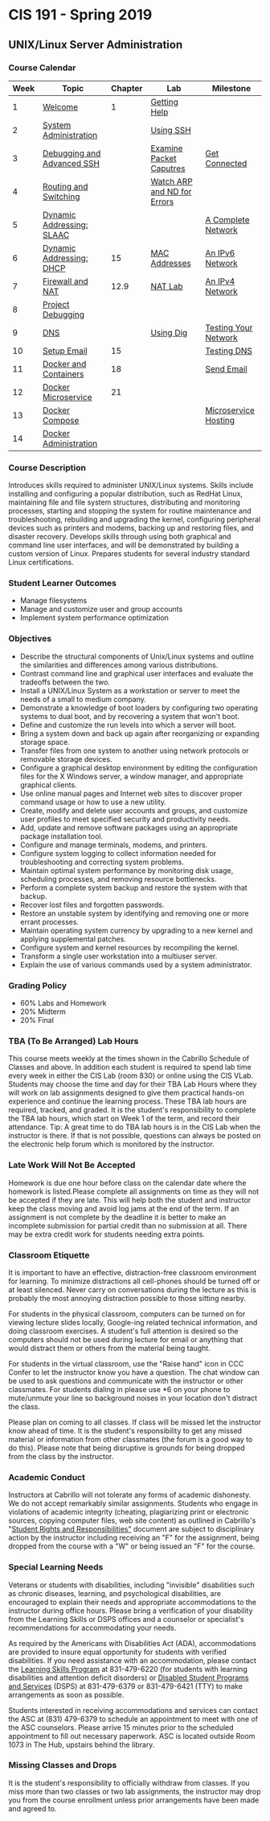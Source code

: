 # CIS 191 - Spring 2019

## UNIX/Linux Server Administration

### Course Calendar 

| Week | Topic | Chapter | Lab | Milestone |
| - | - | - | - | - |
| 1 | [Welcome](cis-191/welcome.html) | 1 |[Getting Help](cis-191/getting_help.html) | |
| 2 | [System Administration](cis-191/system_administration.html) | | [Using SSH](cis-192/using_ssh.html) |
| 3 | [Debugging and Advanced SSH](cis-192/debugging_and_advanced_ssh.html) | | [Examine Packet Caputres](cis-192/lab_examine_a_packet_caputre.html) | [Get Connected](cis-192/get_connected.html) | 
| 4 | [Routing and Switching](cis-192/routing_and_switching.html) | | [Watch ARP and ND for Errors](cis-192/watch_arp_and_nd_for_errors.html) | |
| 5 | [Dynamic Addressing: SLAAC](cis-192/slaac.html) | | | [A Complete Network](cis-192/a_complete_network.html) | 
| 6 | [Dynamic Addressing: DHCP](cis-192/dhcp_howto.html) | 15 | [MAC Addresses](cis-192/mac_addresses.html) | [An IPv6 Network](cis-192/capturing_dhcpv6_and_ra.html) | 
| 7 | [Firewall and NAT](cis-192/ipchains_howto.html) | 12.9 | [NAT Lab](cis-192/nat_lab.html) | [An IPv4 Network](cis-192/an_ipv4_network.html)
| 8 | [Project Debugging](cis-192/project_debugging.html) | | | | 
| 9 | [DNS](cis-192/dns.html) | | [Using Dig](cis-192/using_dig.html) | [Testing Your Network](cis-192/testing_your_network.html) | 
| 10 | [Setup Email](cis-192/email_how_to.html) | 15 | | [Testing DNS](cis-192/testing_dns.html) |  
| 11 | [Docker and Containers](https://docs.google.com/presentation/d/1grCEPQTSw8TjmHmF2A3kr7QO2o9KFxFLezIF_-mIY_8/edit?usp=sharing) | 18 | | [Send Email](cis-192/send_email.html) | 
| 12 | [Docker Microservice](cis-192/dockerfile_and_container_management.html) | 21 | 
| 13 | [Docker Compose](cis-192/docker_compose.html) | | | [Microservice Hosting](cis-192/web_hosting.html) | 
| 14 | [Docker Administration](https://docs.google.com/a/lifealgorithmic.com/presentation/d/1gJAGE8OjehWZYJ5RhgJGA7nshrOWaJxIwuZiB6-qlus/edit?usp=sharing) | | | 


### Course Description
Introduces skills required to administer UNIX/Linux systems. Skills include installing and configuring a popular distribution, such as RedHat Linux, maintaining file and file system structures, distributing and monitoring processes, starting and stopping the system for routine maintenance and troubleshooting, rebuilding and upgrading the kernel, configuring peripheral devices such as printers and modems, backing up and restoring files, and disaster recovery. Develops skills through using both graphical and command line user interfaces, and will be demonstrated by building a custom version of Linux. Prepares students for several industry standard Linux certifications.

### Student Learner Outcomes
  - Manage filesystems
  - Manage and customize user and group accounts
  - Implement system performance optimization
  
### Objectives

  - Describe the structural components of Unix/Linux systems and outline the similarities and differences among various distributions.
  - Contrast command line and graphical user interfaces and evaluate the tradeoffs between the two.
  - Install a UNIX/Linux System as a workstation or server to meet the needs of a small to medium company.
  - Demonstrate a knowledge of boot loaders by configuring two operating systems to dual boot, and by recovering a system that won't boot.
  - Define and customize the run levels into which a server will boot.
  - Bring a system down and back up again after reorganizing or expanding storage space.
  - Transfer files from one system to another using network protocols or removable storage devices.
  - Configure a graphical desktop environment by editing the configuration files for the X Windows server, a window manager, and appropriate graphical clients.
  - Use online manual pages and Internet web sites to discover proper command usage or how to use a new utility.
  - Create, modify and delete user accounts and groups, and customize user profiles to meet specified security and productivity needs.
  - Add, update and remove software packages using an appropriate package installation tool.
  - Configure and manage terminals, modems, and printers.
  - Configure system logging to collect information needed for troubleshooting and correcting system problems.
  - Maintain optimal system performance by monitoring disk usage, scheduling processes, and removing resource bottlenecks.
  - Perform a complete system backup and restore the system with that backup.
  - Recover lost files and forgotten passwords.
  - Restore an unstable system by identifying and removing one or more errant processes.
  - Maintain operating system currency by upgrading to a new kernel and applying supplemental patches.
  - Configure system and kernel resources by recompiling the kernel.
  - Transform a single user workstation into a multiuser server.
  - Explain the use of various commands used by a system administrator.

### Grading Policy

  - 60% Labs and Homework
  - 20% Midterm
  - 20% Final

### TBA (To Be Arranged) Lab Hours

This course meets weekly at the times shown in the Cabrillo Schedule of Classes and above. In addition each student is required to spend lab time every week in either the CIS Lab (room 830) or online using the CIS VLab. Students may choose the time and day for their TBA Lab Hours where they will work on lab assignments designed to give them practical hands-on experience and continue the learning process. These TBA lab hours are required, tracked, and graded. It is the student's responsibility to complete the TBA lab hours, which start on Week 1 of the term, and record their attendance. Tip: A great time to do TBA lab hours is in the CIS Lab when the instructor is there. If that is not possible, questions can always be posted on the electronic help forum which is monitored by the instructor.

### Late Work Will Not Be Accepted

Homework is due one hour before class on the calendar date where the homework is listed.Please complete all assignments on time as they will not be accepted if they are late. This will help both the student and instructor keep the class moving and avoid log jams at the end of the term. If an assignment is not complete by the deadline it is better to make an incomplete submission for partial credit than no submission at all. There may be extra credit work for students needing extra points.

### Classroom Etiquette

It is important to have an effective, distraction-free classroom environment for learning. To minimize distractions all cell-phones should be turned off or at least silenced. Never carry on conversations during the lecture as this is probably the most annoying distraction possible to those sitting nearby.
 
 For students in the physical classroom, computers can be turned on for viewing lecture slides locally, Google-ing related technical information, and doing classroom exercises. A student's full attention is desired so the computers should not be used during lecture for email or anything that would distract them or others from the material being taught.
 
 For students in the virtual classroom, use the "Raise hand" icon in CCC Confer to let the instructor know you have a question. The chat window can be used to ask questions and communicate with the instructor or other classmates. For students dialing in please use *6 on your phone to mute/unmute your line so background noises in your location don't distract the class.
 
 Please plan on coming to all classes. If class will be missed let the instructor know ahead of time. It is the student's responsibility to get any missed material or information from other classmates (the forum is a good way to do this). Please note that being disruptive is grounds for being dropped from the class by the instructor.
 
### Academic Conduct

Instructors at Cabrillo will not tolerate any forms of academic dishonesty. We do not accept remarkably similar assignments. Students who engage in violations of academic integrity (cheating, plagiarizing print or electronic sources, copying computer files, web site content) as outlined in Cabrillo's "[Student Rights and Responsibilities"](http://www.cabrillo.edu/services/studentaffairs/documents/rightsresponsibilities.pdf) document are subject to disciplinary action by the instructor including receiving an "F" for the assignment, being dropped from the course with a "W" or being issued an "F" for the course.
 
### Special Learning Needs

Veterans or students with disabilities, including "invisible" disabilities such as chronic diseases, learning, and psychological disabilities, are encouraged to explain their needs and appropriate accommodations to the instructor during office hours. Please bring a verification of your disability from the Learning Skills or DSPS offices and a counselor or specialist's recommendations for accommodating your needs.
 
 As required by the Americans with Disabilities Act (ADA), accommodations are provided to insure equal opportunity for students with verified disabilities. If you need assistance with an accommodation, please contact the [Learning Skills Program](http://www.cabrillo.edu/academics/learningskills/) at 831-479-6220 (for students with learning disabilities and attention deficit disorders) or [Disabled Student Programs and Services](http://www.cabrillo.edu/services/dsps/index.html) (DSPS) at 831-479-6379 or 831-479-6421 (TTY) to make arrangements as soon as possible.
 
Students interested in receiving accommodations and services can contact the ASC at (831) 479-6379 to schedule an appointment to meet with one of the ASC counselors. Please arrive 15 minutes prior to the scheduled appointment to fill out necessary paperwork.
ASC is located outside Room 1073 in The Hub, upstairs behind the library.

### Missing Classes and Drops

It is the student's responsibility to officially withdraw from classes. If you miss more than two classes or two lab assignments, the instructor may drop you from the course enrollment unless prior arrangements have been made and agreed to.

